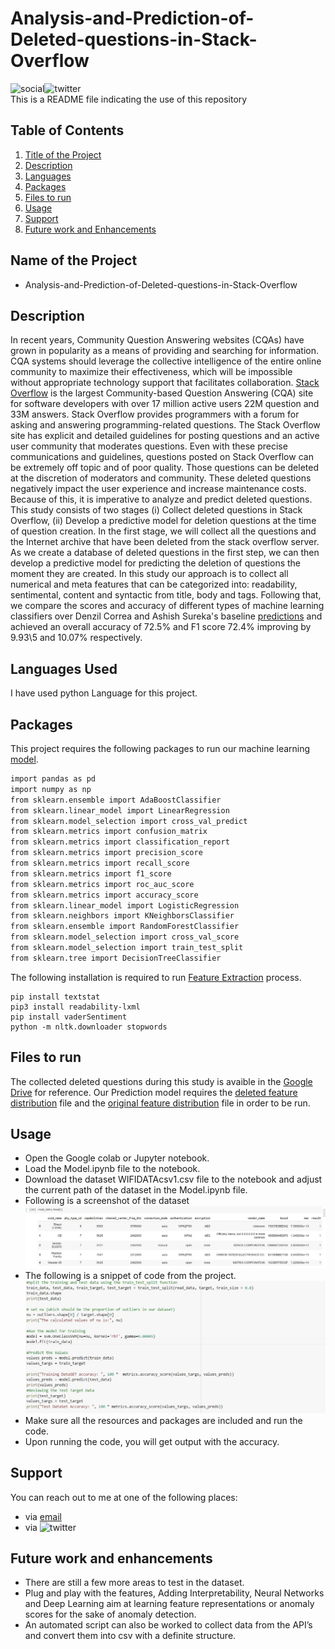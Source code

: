 
# Analysis-and-Prediction-of-Deleted-questions-in-Stack-Overflow

![social](https://img.shields.io/github/followers/Maheshmuddunuru?style=social)![twitter](https://img.shields.io/twitter/follow/MaheshK71025493?style=social)
<br/>
This is a README file indicating the use of this repository

## Table of Contents

1. [Title of the Project](#Name-of-the-Project)
2. [Description](#Description)
3. [Languages](#Languages-Used)
4. [Packages](Packages)
5. [Files to run](#Files-to-run)
6. [Usage](#Usage)
7. [Support](#Support)
8. [Future work and Enhancements](#Future-work-and-Enhancements)

## Name of the Project

- Analysis-and-Prediction-of-Deleted-questions-in-Stack-Overflow

## Description
In recent years, Community Question Answering websites (CQAs) 
have grown in popularity as a means of providing and searching 
for information. CQA systems should leverage the collective 
intelligence of the entire online community to maximize their 
effectiveness, which will be impossible without appropriate 
technology support that facilitates collaboration. [Stack Overflow](https://stackoverflow.com/) 
is the largest Community-based Question Answering (CQA) site 
for software developers with over 17 million active users 22M 
question and 33M answers. Stack Overflow provides 
programmers with a forum for asking and answering 
programming-related questions. The Stack Overflow site has
explicit and detailed guidelines for posting questions and an active 
user community that moderates questions. Even with these precise 
communications and guidelines, questions posted on Stack 
Overflow can be extremely off topic and of poor quality. Those 
questions can be deleted at the discretion of moderators and 
community. These deleted questions negatively impact the user 
experience and increase maintenance costs. Because of this, it is 
imperative to analyze and predict deleted questions.
This study consists of two stages (i) Collect deleted questions in 
Stack Overflow, (ii) Develop a predictive model for deletion 
questions at the time of question creation. In the first stage, we 
will collect all the questions and the Internet archive that have been deleted from the stack overflow server. As we create a database of deleted 
questions in the first step, we can then develop a predictive model 
for predicting the deletion of questions the moment they are 
created. In this study our approach is to collect all numerical and meta features that can be categorized into: readability, sentimental, content and syntactic from title, body and tags. Following that, we compare the scores and accuracy of different types of machine learning classifiers over Denzil Correa and Ashish Sureka's baseline [predictions](https://dl.acm.org/doi/10.1145/2566486.2568036) and achieved an overall accuracy of 72.5\% and F1 score 72.4\% improving by 9.93\5 and 10.07\% respectively.

## Languages Used

I have used python Language for this project.

## Packages
This project requires the following packages to run our machine learning [model](https://github.com/Maheshmuddunuru/Analysis-and-Prediction-of-Deleted-questions-in-Stack-Overflow/blob/main/model.py).
```bash 
import pandas as pd
import numpy as np
from sklearn.ensemble import AdaBoostClassifier
from sklearn.linear_model import LinearRegression
from sklearn.model_selection import cross_val_predict
from sklearn.metrics import confusion_matrix
from sklearn.metrics import classification_report
from sklearn.metrics import precision_score
from sklearn.metrics import recall_score
from sklearn.metrics import f1_score
from sklearn.metrics import roc_auc_score
from sklearn.metrics import accuracy_score
from sklearn.linear_model import LogisticRegression
from sklearn.neighbors import KNeighborsClassifier
from sklearn.ensemble import RandomForestClassifier
from sklearn.model_selection import cross_val_score
from sklearn.model_selection import train_test_split
from sklearn.tree import DecisionTreeClassifier 
```
The following installation is required to run [Feature Extraction](https://github.com/Maheshmuddunuru/Analysis-and-Prediction-of-Deleted-questions-in-Stack-Overflow/blob/main/delquestioncollection.py) process.
```
pip install textstat
pip3 install readability-lxml
pip install vaderSentiment
python -m nltk.downloader stopwords
```
## Files to run
The collected deleted questions during this study is avaible in the [Google Drive](https://drive.google.com/file/d/1h4eR00gZIGZhmGd5UZKdueArwUQro1b7/view?usp=sharing) for reference. Our Prediction model requires the [deleted feature distribution](https://drive.google.com/file/d/1pT2G0IOFwKq50wdja5LLxMa--81XhQkC/view?usp=sharing) file and the [original feature distribution](https://drive.google.com/file/d/1BA8UG5s33o7Gxe0FCtNpMcaJG5gFNK3j/view?usp=sharing) file in order to be run. 

## Usage

- Open the Google colab or Jupyter notebook.
- Load the Model.ipynb file to the notebook.
- Download the dataset WIFIDATAcsv1.csv file to the notebook and adjust the current path of the dataset in the Model.ipynb file.
- Following is a screenshot of the dataset
   <br/>
 ![alt text](https://github.com/Maheshmuddunuru/MITM-Detection-Mechanism-at-client-side-using-Machine-Learning-Algorithms/blob/main/Review%20of%20data.jpg)
   <br/>
- The following is a snippet of code from the project.
   <br/>
 ![alt text](https://github.com/Maheshmuddunuru/MITM-Detection-Mechanism-at-client-side-using-Machine-Learning-Algorithms/blob/main/codesnippet.jpg)
   <br/>
- Make sure all the resources and packages are included and run the code.
- Upon running the code, you will get output with the accuracy.
## Support
You can reach out to me at one of the following places:
- via [email](mmuddunu@lakeheadu.ca)
- via ![twitter](https://img.shields.io/twitter/follow/MaheshK71025493?style=social)
## Future work and enhancements
- There are still a few more areas to test in the dataset.
- Plug and play with the features, Adding Interpretability, Neural Networks and Deep Learning aim at learning feature representations or anomaly scores for the sake of anomaly detection.
- An automated script can also be worked to collect data from the API’s and convert them into csv with a definite structure.
